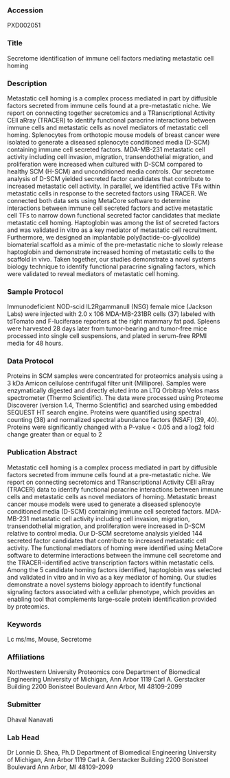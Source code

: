### Accession
PXD002051

### Title
Secretome identification of immune cell factors mediating metastatic cell homing

### Description
Metastatic cell homing is a complex process mediated in part by diffusible factors secreted from immune cells found at a pre-metastatic niche. We report on connecting together secretomics and a TRanscriptional Activity CEll aRray (TRACER) to identify functional paracrine interactions between immune cells and metastatic cells as novel mediators of metastatic cell homing. Splenocytes from orthotopic mouse models of breast cancer were isolated to generate a diseased splenocyte conditioned media (D-SCM) containing immune cell secreted factors. MDA-MB-231 metastatic cell activity including cell invasion, migration, transendothelial migration, and proliferation were increased when cultured with D-SCM compared to healthy SCM (H-SCM) and unconditioned media controls. Our secretome analysis of D-SCM yielded secreted factor candidates that contribute to increased metastatic cell activity. In parallel, we identified active TFs within metastatic cells in response to the secreted factors using TRACER. We connected both data sets using MetaCore software to determine interactions between immune cell secreted factors and active metastatic cell TFs to narrow down functional secreted factor candidates that mediate metastatic cell homing. Haptoglobin was among the list of secreted factors and was validated in vitro as a key mediator of metastatic cell recruitment. Furthermore, we designed an implantable poly(lactide-co-glycolide) biomaterial scaffold as a mimic of the pre-metastatic niche to slowly release haptoglobin and demonstrate increased homing of metastatic cells to the scaffold in vivo. Taken together, our studies demonstrate a novel systems biology technique to identify functional paracrine signaling factors, which were validated to reveal mediators of metastatic cell homing.

### Sample Protocol
Immunodeficient NOD-scid IL2Rgammanull (NSG) female mice (Jackson Labs) were injected with 2.0 x 106 MDA-MB-231BR cells (37) labeled with tdTomato and F-luciferase reporters at the right mammary fat pad. Spleens were harvested 28 days later from tumor-bearing and tumor-free mice processed into single cell suspensions, and plated in serum-free RPMI media for 48 hours.

### Data Protocol
Proteins in SCM samples were concentrated for proteomics analysis using a 3 kDa Amicon cellulose centrifugal filter unit (Millipore). Samples were enzymatically digested and directly eluted into an LTQ Orbitrap Velos mass spectrometer (Thermo Scientific). The data were processed using Proteome Discoverer (version 1.4, Thermo Scientific) and searched using embedded SEQUEST HT search engine. Proteins were quantified using spectral counting (38) and normalized spectral abundance factors (NSAF) (39, 40).  Proteins were significantly changed with a P-value < 0.05 and a log2 fold change greater than or equal to 2

### Publication Abstract
Metastatic cell homing is a complex process mediated in part by diffusible factors secreted from immune cells found at a pre-metastatic niche. We report on connecting secretomics and TRanscriptional Activity CEll aRray (TRACER) data to identify functional paracrine interactions between immune cells and metastatic cells as novel mediators of homing. Metastatic breast cancer mouse models were used to generate a diseased splenocyte conditioned media (D-SCM) containing immune cell secreted factors. MDA-MB-231 metastatic cell activity including cell invasion, migration, transendothelial migration, and proliferation were increased in D-SCM relative to control media. Our D-SCM secretome analysis yielded 144 secreted factor candidates that contribute to increased metastatic cell activity. The functional mediators of homing were identified using MetaCore software to determine interactions between the immune cell secretome and the TRACER-identified active transcription factors within metastatic cells. Among the 5 candidate homing factors identified, haptoglobin was selected and validated in vitro and in vivo as a key mediator of homing. Our studies demonstrate a novel systems biology approach to identify functional signaling factors associated with a cellular phenotype, which provides an enabling tool that complements large-scale protein identification provided by proteomics.

### Keywords
Lc ms/ms, Mouse, Secretome

### Affiliations
Northwestern University Proteomics core
Department of Biomedical Engineering University of Michigan, Ann Arbor 1119 Carl A. Gerstacker Building 2200 Bonisteel Boulevard Ann Arbor, MI 48109-2099

### Submitter
Dhaval  Nanavati

### Lab Head
Dr Lonnie D. Shea, Ph.D
Department of Biomedical Engineering University of Michigan, Ann Arbor 1119 Carl A. Gerstacker Building 2200 Bonisteel Boulevard Ann Arbor, MI 48109-2099


